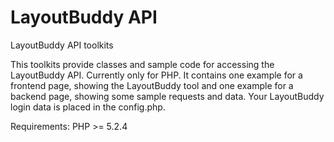 LayoutBuddy API
===============

LayoutBuddy API toolkits

This toolkits provide classes and sample code for accessing the LayoutBuddy API.
Currently only for PHP.
It contains one example for a frontend page, showing the LayoutBuddy tool and one example for a backend page, showing some sample requests and data.
Your LayoutBuddy login data is placed in the config.php.

Requirements:
PHP >= 5.2.4